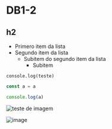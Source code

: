 # DB1-2

## h2

- Primero item da lista
- Segundo item da lista
  - Subitem do segundo item da lista
    - Subitem

`console.log(teste)`

```js
const a = a

console.log(a)
```

![teste de imagem](https://www.debian.org/Pics/debian-logo-1024x576.png)


![image](https://github.com/LincolnMaximo/DB1-2/assets/79108538/d9de020b-9baf-4558-b372-8ef522714dc0)
